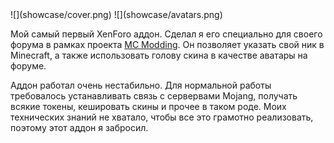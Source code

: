 <gallery>
    ![](showcase/cover.png)
    ![](showcase/avatars.png)
</gallery>

Мой самый первый XenForo аддон. Сделал я его специально для своего форума в рамках проекта [MC Modding](p:mcmodding).
Он позволяет указать свой ник в Minecraft, а также использовать голову скина в качестве аватары на форуме.

Аддон работал очень нестабильно. Для нормальной работы требовалось устанавливать
связь с сервервами Mojang,  получать всякие токены, кешировать скины и прочее в таком роде.
Моих технических знаний не хватало, чтобы все это грамотно реализовать, поэтому этот аддон я забросил.